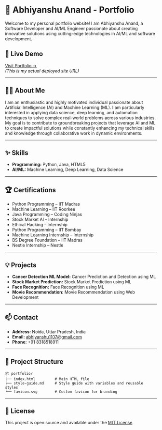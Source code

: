 # 🚀 Abhiyanshu Anand - Portfolio

Welcome to my personal portfolio website! I am Abhiyanshu Anand, a Software Developer and AI/ML Engineer passionate about creating innovative solutions using cutting-edge technologies in AI/ML and software development.

## 🔗 Live Demo

[Visit Portfolio →](https://abhi110704.github.io/)  
*(This is my actual deployed site URL)*

---

## 👨‍💻 About Me

I am an enthusiastic and highly motivated individual passionate about Artificial Intelligence (AI) and Machine Learning (ML). I am particularly interested in applying data science, deep learning, and automation techniques to solve complex real-world problems across various industries. My goal is to contribute to groundbreaking projects that leverage AI and ML to create impactful solutions while constantly enhancing my technical skills and knowledge through collaborative work in dynamic environments.

---

## ✨ Skills

- **Programming:** Python, Java, HTML5
- **AI/ML:** Machine Learning, Deep Learning, Data Science

---

## 🏆 Certifications

- Python Programming – IIT Madras
- Machine Learning – IIT Roorkee
- Java Programming – Coding Ninjas
- Stock Market AI – Internship
- Ethical Hacking – Internship
- Python Programming – IIT Bombay
- Machine Learning Internship – Internship
- BS Degree Foundation – IIT Madras
- Nestle Internship – Nestle

---

## 💡 Projects

- **Cancer Detection ML Model:** Cancer Prediction and Detection using ML
- **Stock Market Prediction:** Stock Market Prediction using ML
- **Face Recognition:** Face Recognition using ML
- **Movie Recommendation:** Movie Recommendation using Web Development

---

## 📫 Contact

- **Address:** Noida, Uttar Pradesh, India
- **Email:** abhiyanshu1107@gmail.com
- **Phone:** +91 8318518911

---

## 📁 Project Structure

```
📦 portfolio/
├── index.html         # Main HTML file
├── style-guide.md     # Style guide with variables and reusable styles
└── favicon.svg        # Custom favicon for branding
```

---

## 📜 License

This project is open source and available under the [MIT License](LICENSE).
